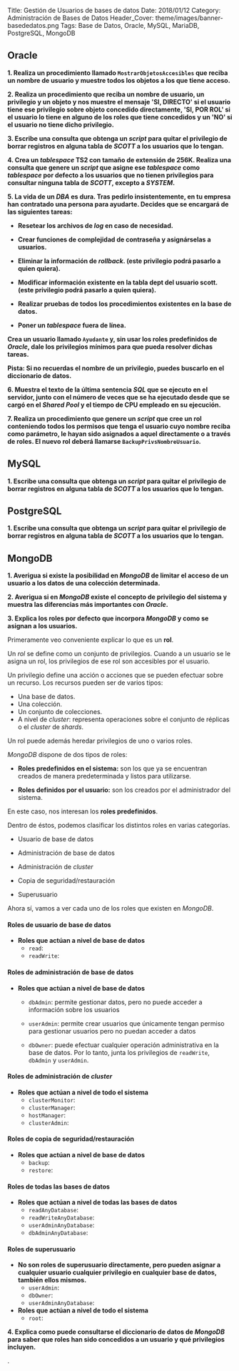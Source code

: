 Title: Gestión de Usuarios de bases de datos
Date: 2018/01/12
Category: Administración de Bases de Datos
Header_Cover: theme/images/banner-basededatos.png
Tags: Base de Datos, Oracle, MySQL, MariaDB, PostgreSQL, MongoDB

## Oracle

**1. Realiza un procedimiento llamado `MostrarObjetosAccesibles` que reciba un nombre de usuario y muestre todos los objetos a los que tiene acceso.**



**2. Realiza un procedimiento que reciba un nombre de usuario, un privilegio y un objeto y nos muestre el mensaje 'SI, DIRECTO' si el usuario tiene ese privilegio sobre objeto concedido directamente, 'SI, POR ROL' si el usuario lo tiene en alguno de los roles que tiene concedidos y un 'NO' si el usuario no tiene dicho privilegio.**



**3. Escribe una consulta que obtenga un *script* para quitar el privilegio de borrar registros en alguna tabla de *SCOTT* a los usuarios que lo tengan.**



**4. Crea un *tablespace* TS2 con tamaño de extensión de 256K. Realiza una consulta que genere un *script* que asigne ese *tablespace* como *tablespace* por defecto a los usuarios que no tienen privilegios para consultar ninguna tabla de *SCOTT*, excepto a *SYSTEM*.**



**5. La vida de un *DBA* es dura. Tras pedirlo insistentemente, en tu empresa han contratado una persona para ayudarte. Decides que se encargará de las siguientes tareas:**

- **Resetear los archivos de *log* en caso de necesidad.**

- **Crear funciones de complejidad de contraseña y asignárselas a usuarios.**

- **Eliminar la información de *rollback*. (este privilegio podrá pasarlo a quien quiera).**

- **Modificar información existente en la tabla dept del usuario scott. (este privilegio podrá pasarlo a quien quiera).**

- **Realizar pruebas de todos los procedimientos existentes en la base de datos.**

- **Poner un *tablespace* fuera de línea.**

**Crea un usuario llamado `Ayudante` y, sin usar los roles predefinidos de *Oracle*, dale los privilegios mínimos para que pueda resolver dichas tareas.**

**Pista: Si no recuerdas el nombre de un privilegio, puedes buscarlo en el diccionario de datos.**



**6. Muestra el texto de la última sentencia *SQL* que se ejecuto en el servidor, junto con el número de veces que se ha ejecutado desde que se cargó en el *Shared Pool* y el tiempo de CPU empleado en su ejecución.**



**7. Realiza un procedimiento que genere un *script* que cree un rol conteniendo todos los permisos que tenga el usuario cuyo nombre reciba como parámetro, le hayan sido asignados a aquel directamente o a través de roles. El nuevo rol deberá llamarse `BackupPrivsNombreUsuario`.**




## MySQL

**1. Escribe una consulta que obtenga un *script* para quitar el privilegio de borrar registros en alguna tabla de *SCOTT* a los usuarios que lo tengan.**




## PostgreSQL

**1. Escribe una consulta que obtenga un *script* para quitar el privilegio de borrar registros en alguna tabla de *SCOTT* a los usuarios que lo tengan.**




## MongoDB

**1. Averigua si existe la posibilidad en *MongoDB* de limitar el acceso de un usuario a los datos de una colección determinada.**



**2. Averigua si en *MongoDB* existe el concepto de privilegio del sistema y muestra las diferencias más importantes con *Oracle*.**



**3. Explica los roles por defecto que incorpora *MongoDB* y como se asignan a los usuarios.**

Primeramente veo conveniente explicar lo que es un **rol**.

Un *rol* se define como un conjunto de privilegios. Cuando a un usuario se le asigna un rol, los privilegios de ese rol son accesibles por el usuario.

Un privilegio define una acción o acciones que se pueden efectuar sobre un recurso. Los recursos pueden ser de varios tipos:

- Una base de datos.
- Una colección.
- Un conjunto de colecciones.
- A nivel de *cluster*: representa operaciones sobre el conjunto de réplicas o el *cluster* de *shards*.

Un rol puede además heredar privilegios de uno o varios roles.

*MongoDB* dispone de dos tipos de roles:

- **Roles predefinidos en el sistema:** son los que ya se encuentran creados de manera predeterminada y listos para utilizarse.

- **Roles definidos por el usuario:** son los creados por el administrador del sistema.

En este caso, nos interesan los **roles predefinidos**.

Dentro de éstos, podemos clasificar los distintos roles en varias categorías.

- Usuario de base de datos

- Administración de base de datos

- Administración de *cluster*

- Copia de seguridad/restauración

- Superusuario

Ahora sí, vamos a ver cada uno de los roles que existen en *MongoDB*.


#### Roles de usuario de base de datos

- **Roles que actúan a nivel de base de datos**
    - `read`:
    - `readWrite`:

#### Roles de administración de base de datos

- **Roles que actúan a nivel de base de datos**
    - `dbAdmin`: permite gestionar datos, pero no puede acceder a información sobre los usuarios

    - `userAdmin`: permite crear usuarios que únicamente tengan permiso para gestionar usuarios pero no puedan acceder a datos

    - `dbOwner`: puede efectuar cualquier operación administrativa en la base de datos. Por lo tanto, junta los privilegios de `readWrite`, `dbAdmin` y `userAdmin`.

#### Roles de administración de *cluster*

- **Roles que actúan a nivel de todo el sistema**
    - `clusterMonitor`:
    - `clusterManager`:
    - `hostManager`:
    - `clusterAdmin`:

#### Roles de copia de seguridad/restauración

- **Roles que actúan a nivel de base de datos**
    - `backup`:
    - `restore`:

#### Roles de todas las bases de datos

- **Roles que actúan a nivel de todas las bases de datos**
    - `readAnyDatabase`:
    - `readWriteAnyDatabase`:
    - `userAdminAnyDatabase`:
    - `dbAdminAnyDatabase`:

#### Roles de superusuario

- **No son roles de superusuario directamente, pero pueden asignar a cualquier usuario cualquier privilegio en cualquier base de datos, también ellos mismos.**
    - `userAdmin`:
    - `dbOwner`:
    - `userAdminAnyDatabase`:
- **Roles que actúan a nivel de todo el sistema**
    - `root`:














**4. Explica como puede consultarse el diccionario de datos de *MongoDB* para saber que roles han sido concedidos a un usuario y qué privilegios incluyen.**

















.
